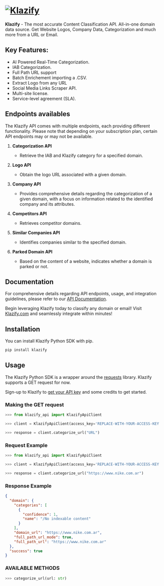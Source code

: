 # [![Klazify](https://www.klazify.com/img/new_klazify_logo.png)](https://klazify.com)

**Klazify** - The most accurate Content Classification API.
All-in-one domain data source. Get Website Logos, Company Data, Categorization and much more from a URL or Email.

## Key Features:

- AI Powered Real-Time Categorization.
- IAB Categorization.
- Full Path URL support
- Batch Enrichement importing a .CSV.
- Extract Logo from any URL
- Social Media Links Scraper API.
- Multi-site license. 
- Service-level agreement (SLA).


## Endpoints availables

The Klazify API comes with multiple endpoints, each providing different functionality. Please note that depending on your subscription plan, certain API endpoints may or may not be available.

1. **Categorization API**
   - Retrieve the IAB and Klazify category for a specified domain.

2. **Logo API**
   - Obtain the logo URL associated with a given domain.

3. **Company API**
   - Provides comprehensive details regarding the categorization of a given domain, with a focus on information related to the identified company and its attributes.

4. **Competitors API**
   - Retrieves competitor domains.
    
5. **Similar Companies API**
   - Identifies companies similar to the specified domain.

6. **Parked Domain API**
   - Based on the content of a website, indicates whether a domain is parked or not.

## Documentation

For comprehensive details regarding API endpoints, usage, and integration guidelines, please refer to our [API Documentation](https://www.klazify.com/category#docs).

Begin leveraging Klazify today to classify any domain or email! Visit [Klazify.com](https://klazify.com) and seamlessly integrate within minutes!

## Installation

You can install Klazify Python SDK with pip.

```bash
pip install klazify
```

## Usage

The Klazify Python SDK is a wrapper around the [requests](https://docs.python-requests.org/en/master/) library. Klazify supports a GET request for now.

Sign-up to Klazify to [get your API key](https://www.klazify.com/register) and some credits to get started.

### Making the GET request

```python
>>> from klazify_api import KlazifyApiClient

>>> client = KlazifyApiClient(access_key='REPLACE-WITH-YOUR-ACCESS-KEY')

>>> response = client.categorize_url("URL")
```

### Request Example

```python
>>> from klazify_api import KlazifyApiClient

>>> client = KlazifyApiClient(access_key='REPLACE-WITH-YOUR-ACCESS-KEY')

>>> response = client.categorize_url("https://www.nike.com.ar")
```

### Response Example

```json
{
  "domain": {
    "categories": [
      {
        "confidence": 1,
        "name": "/No indexable content"
      }
    ],
    "domain_url": "https://www.nike.com.ar",
    "full_path_url_mode": true,
    "full_path_url": "https://www.nike.com.ar"
  },
  "success": true
}
```

### AVAILABLE METHODS

```python
>>> categorize_url(url: str)
```
